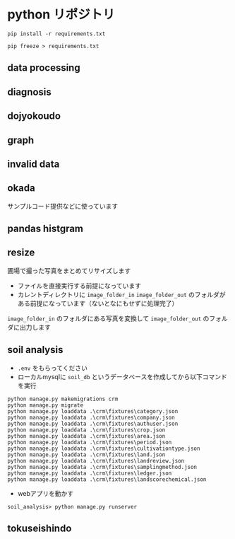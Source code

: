 # python リポジトリ
```console
pip install -r requirements.txt
```
```console
pip freeze > requirements.txt
```

## data processing
## diagnosis
## dojyokoudo
## graph
## invalid data
## okada
サンプルコード提供などに使っています
## pandas histgram
## resize
圃場で撮った写真をまとめてリサイズします
- ファイルを直接実行する前提になっています
- カレントディレクトリに `image_folder_in` `image_folder_out` のフォルダがある前提になっています（ないとなにもせずに処理完了）

`image_folder_in` のフォルダにある写真を変換して `image_folder_out` のフォルダに出力します

## soil analysis
- `.env` をもらってください
- ローカルmysqlに `soil_db` というデータベースを作成してから以下コマンドを実行
```console
python manage.py makemigrations crm
python manage.py migrate
python manage.py loaddata .\crm\fixtures\category.json
python manage.py loaddata .\crm\fixtures\company.json
python manage.py loaddata .\crm\fixtures\authuser.json
python manage.py loaddata .\crm\fixtures\crop.json
python manage.py loaddata .\crm\fixtures\area.json
python manage.py loaddata .\crm\fixtures\period.json
python manage.py loaddata .\crm\fixtures\cultivationtype.json
python manage.py loaddata .\crm\fixtures\land.json
python manage.py loaddata .\crm\fixtures\landreview.json
python manage.py loaddata .\crm\fixtures\samplingmethod.json
python manage.py loaddata .\crm\fixtures\ledger.json
python manage.py loaddata .\crm\fixtures\landscorechemical.json
```

- webアプリを動かす
```console
soil_analysis> python manage.py runserver
```

## tokuseishindo
